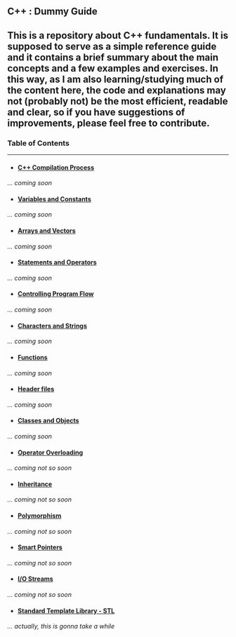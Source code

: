 ## C++ : Dummy Guide


This is a repository about C++ fundamentals. It is supposed to serve as a simple reference guide and it contains a brief summary about the main concepts and a few examples and exercises. In this way, as I am also learning/studying much of the content here, the code and explanations may not (probably not) be the most efficient, readable and clear, so if you have suggestions of improvements, please feel free to contribute.
---
### Table of Contents
---
* #### [C++ Compilation Process](content/compilation-process/README.md)
_... coming soon_

* #### [Variables and Constants](content/variables-and-constants/README.md)
_... coming soon_

* #### [Arrays and Vectors](content/arrays-and-vectors/README.md)
_... coming soon_

* #### [Statements and Operators](content/statements-and-operators/README.md)
_... coming soon_

* #### [Controlling Program Flow](content/controlling-program-flow/README.md)
_... coming soon_

* #### [Characters and Strings](content/characters-and-strings/README.md)
_... coming soon_

* #### [Functions](content/functions/README.md)
_... coming soon_

* #### [Header files](content/header-files/README.md)
_... coming soon_

* #### [Classes and Objects](content/classes-and-objects/README.md)
_... coming soon_

* #### [Operator Overloading](content/operator-overloading/README.md)
_... coming not so soon_

* #### [Inheritance](content/inheritance/README.md)
_... coming not so soon_

* #### [Polymorphism](content/polymorphism/README.md)
_... coming not so soon_

* #### [Smart Pointers](content/smart-pointers/README.md)
_... coming not so soon_

* #### [I/O Streams](content/io-streams/README.md)
_... coming not so soon_

* #### [Standard Template Library - STL](content/standard-template-library/README.md)
_... actually, this is gonna take a while_